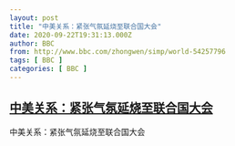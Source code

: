 ```yaml
---
layout: post
title: "中美关系：紧张气氛延烧至联合国大会"
date: 2020-09-22T19:31:13.000Z
author: BBC
from: http://www.bbc.com/zhongwen/simp/world-54257796
tags: [ BBC ]
categories: [ BBC ]
---
```

<!--1600803073000-->
[中美关系：紧张气氛延烧至联合国大会](http://www.bbc.com/zhongwen/simp/world-54257796)
------

<div>
中美关系：紧张气氛延烧至联合国大会
</div>
